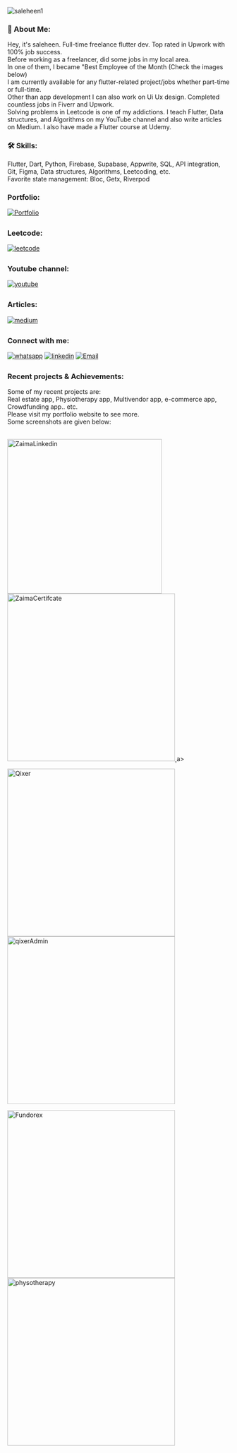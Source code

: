 <p><img align="center" src="https://github-readme-streak-stats.herokuapp.com/?user=saleheen1&" alt="saleheen1" /></p>

<h3 align="left">🚀 About Me:</h3>

Hey, it's saleheen. Full-time freelance flutter dev. Top rated in Upwork with 100% job success. <br>
Before working as a freelancer, did some jobs in my local area.<br>
In one of them, I became "Best Employee of the Month (Check the images below) <br>
I am currently available for any flutter-related project/jobs whether part-time or full-time. <br>
Other than app development I can also work on Ui Ux design. Completed countless jobs in Fiverr and Upwork. <br>
Solving problems in Leetcode is one of my addictions.
I teach Flutter, Data structures, and Algorithms on my YouTube channel and also write articles on Medium.
I also have made a Flutter course at Udemy.



<h3 align="left">🛠 Skills:</h3>
Flutter, Dart, Python, Firebase, Supabase, Appwrite, SQL, API integration, Git, Figma,
Data structures, Algorithms, Leetcoding, etc.<br>
Favorite state management: Bloc, Getx, Riverpod <br>


<h3 align="left">Portfolio:</h3>
<a href="https://saleheen.godaddysites.com/" target="_blank">
<img src=https://img.shields.io/badge/Visit-Portfolio-%2300acee.svg?color=FCCD2A&style=for-the-badge&logo=portfolio&logoColor=white alt=Portfolio style="margin-bottom: 5px;" /><a/>


<h3 align="left">Leetcode:</h3>
<a href="https://leetcode.com/u/saleheen1" target="_blank">
<img src=https://img.shields.io/badge/Leetcode-profile-%2300acee.svg?color=FFA116&style=for-the-badge&logo=leetcode&logoColor=white alt=leetcode style="margin-bottom: 5px;" /><a/>
  

<h3 align="left">Youtube channel:</h3>
<a href="https://www.youtube.com/@saleheen1" target="_blank">
<img src=https://img.shields.io/badge/youtube-%2300acee.svg?color=EA4335&style=for-the-badge&logo=youtube&logoColor=white alt=youtube style="margin-bottom: 5px;" /><a/>

<h3 align="left">Articles:</h3>
<a href="https://medium.com/@smsaleheen3" target="_blank">
<img src=https://img.shields.io/badge/medium-%2300acee.svg?color=3D3D3D&style=for-the-badge&logo=medium&logoColor=white alt=medium style="margin-bottom: 5px;" /><a/>


<h3 align="left">Connect with me:</h3>

<a href="https://wa.me/+8801781873788" target="_blank">
<img src=https://img.shields.io/badge/whatsapp-%2300acee.svg?color=25D366&style=for-the-badge&logo=whatsapp&logoColor=white alt=whatsapp style="margin-bottom: 5px;" /><a/>
  
<a href="https://linkedin.com/in/sm-saleheen" target="_blank">
<img src=https://img.shields.io/badge/linkedin-%2300acee.svg?color=0077B5&style=for-the-badge&logo=linkedin&logoColor=white alt=linkedin style="margin-bottom: 5px;" /><a/>

<a href="mailto:smsaleheen3@gmail.com" target="_blank">
<img src=https://img.shields.io/badge/Email-%2300acee.svg?color=EA4335&style=for-the-badge&logo=gmail&logoColor=white alt=Email style="margin-bottom: 5px;" /> <a/>

<h3 align="left">Recent projects & Achievements:</h3>
Some of my recent projects are: <br> 
Real estate app, Physiotherapy app, Multivendor app, e-commerce app, Crowdfunding app.. etc. <br>
Please visit my portfolio website to see more. <br>
Some screenshots are given below: <br> <br>


                                                                                                                                                                
<p float="left">
 <a href="https://i.postimg.cc/JzCzMz6s/image-1.png"> <img alt=ZaimaLinkedin src="https://i.postimg.cc/JzCzMz6s/image-1.png" width="350" /> </a>
<a href="https://i.postimg.cc/rwYczygG/1645078995257.jpg">   <img alt=ZaimaCertifcate src="https://i.postimg.cc/rwYczygG/1645078995257.jpg" width="380" /> </a>a>
</p>

<p float="left">
<a href="https://codecanyon.net/item/qixer-multivendor-on-demand-service-marketplace-and-service-finder-buyer-app/38154133#">  <img alt=Qixer src="https://i.postimg.cc/5tR7GmWL/rs-w-2046-cg-true-3.png" width="380" /> </a>
  <a href="https://codecanyon.net/item/qixer-multivendor-on-demand-service-marketplace-seller-app/39013880">  <img alt=qixerAdmin src="https://i.postimg.cc/fydtfMD1/rs-w-2046-cg-true-2.png" width="380" /> </a>
</p>

<p float="left">
 <a href="https://codecanyon.net/item/crowdfunding-platform-flutter-mobile-app-fundorex/39675422"> <img alt=Fundorex src="https://i.postimg.cc/zf1ry5cV/rs-w-2046-cg-true-1.png" width="380" /> </a>
<a href="https://i.postimg.cc/NMFyygW1/image-1-1-1.png">   <img alt=physotherapy src="https://i.postimg.cc/0jByK3Tr/rs-w-2046-cg-true-4.png" width="380" /> </a>
</p>



